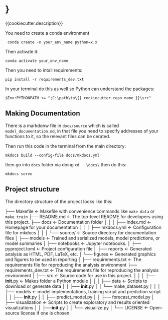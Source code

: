 # }

{{cookiecutter.description}}


You need to create a conda environment

`` conda create -n your_env_name python=x.x``

Then activate it:

``conda activate your_env_name``

Then you need to intall requirements:

``pip install -r requirements_dev.txt``

In your terminal do this as well so Python can understand the packages:

``$Env:PYTHONPATH += ";C:\path\to\{{ cookiecutter.repo_name }}\src"``

## Making Documentation

There is a markdonw file in ``docs/source`` which is called ``model_documentation.md``, in that file you need to specify addresses of your functions to it, so the relevant files can be cerated.

Then run this code in the terminal from the main directory:

``mkdocs build --config-file docs/mkdocs.yml``

then go into ``docs`` folder via doing ``cd  .\docs\`` then do this:

``mkdocs serve``

## Project structure

The directory structure of the project looks like this:

├── Makefile             <- Makefile with convenience commands like `make data` or `make train`
├── README.md            <- The top-level README for developers using this project.
├── docs                 <- Documentation folder
│   │
│   ├── index.md         <- Homepage for your documentation
│   │
│   ├── mkdocs.yml       <- Configuration file for mkdocs
│   │
│   └── source/          <- Source directory for documentation files
│
├── models               <- Trained and serialized models, model predictions, or model summaries
│
├── notebooks            <- Jupyter notebooks.
│
├── pyproject.toml       <- Project configuration file
│
├── reports              <- Generated analysis as HTML, PDF, LaTeX, etc.
│   └── figures          <- Generated graphics and figures to be used in reporting
│
├── requirements.txt     <- The requirements file for reproducing the analysis environment
 ├── requirements_dev.txt <- The requirements file for reproducing the analysis environment
│
├── src  <- Source code for use in this project.
│   │
│   ├── __init__.py      <- Makes folder a Python module
│   │
│   ├── data             <- Scripts to download or generate data
│   │   ├── __init__.py
│   │   └── make_dataset.py
│   │
│   ├── models           <- model implementations, training script and prediction script
│   │   ├── __init__.py
│   │   ├── predict_model.py
│   │   ├── forecast_model.py
│   ├── visualization    <- Scripts to create exploratory and results oriented visualizations
│   │   ├──__init__.py
│   │   └── visualize.py
│
└── LICENSE              <- Open-source license if one is chosen
